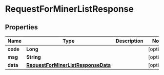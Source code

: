 

# RequestForMinerListResponse


## Properties

| Name | Type | Description | Notes |
|------------ | ------------- | ------------- | -------------|
|**code** | **Long** |  |  [optional] |
|**msg** | **String** |  |  [optional] |
|**data** | [**RequestForMinerListResponseData**](RequestForMinerListResponseData.md) |  |  [optional] |



